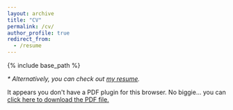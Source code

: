 ```yaml
---
layout: archive
title: "CV"
permalink: /cv/
author_profile: true
redirect_from:
  - /resume
---
```


{% include base_path %}

*\* Alternatively, you can check out [my resume](../files/resume_williamkong.pdf).*

<object data="../files/cv_williamkong.pdf" width="100%" height="100%" type='application/pdf'>
  <p>It appears you don't have a PDF plugin for this browser.
   No biggie... you can <a href="../files/cv_williamkong.pdf">click here to
  download the PDF file.</a></p>  
</object>